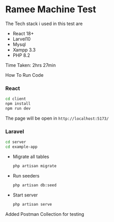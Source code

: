# Ramee Machine Test

The Tech stack i used in this test are

- React 18+
- Larvel10
- Mysql
- Xampp 3.3
- PHP 8.2

Time Taken: 2hrs 27min

How To Run Code

### React

```bash
cd client
npm install
npm run dev
```

The page will be open in `http://localhost:5173/`

### Laravel

```bash
cd server
cd example-app
```

- Migrate all tables

  ```bash
  php artisan migrate
  ```

- Run seeders

  ```bash
  php artisan db:seed
  ```

- Start server

  ```bash
  php artisan serve
  ```

Added Postman Collection for testing
